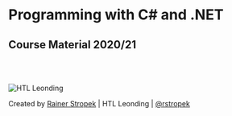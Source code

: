 # Programming with C# and .NET

## Course Material 2020/21

<br/>
<br/>

![HTL Leonding](https://www.htl-leonding.at/wp-content/uploads/2018/12/htllogo.png)<!-- .element width="50%" -->

Created by [Rainer Stropek](http://rainerstropek.me/) | HTL Leonding | [@rstropek](http://twitter.com/rstropek)
